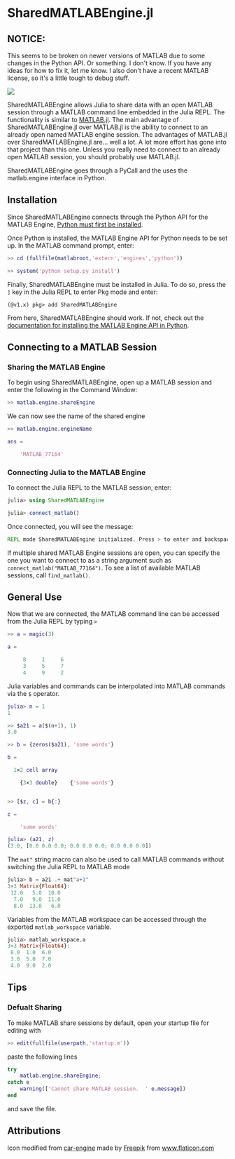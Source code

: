 # SharedMATLABEngine.jl

## NOTICE:
This seems to be broken on newer versions of MATLAB due to some changes in the Python API. Or something. I don't know. If you have any ideas for how to fix it, let me know. I also don't have a recent MATLAB license, so it's a little tough to debug stuff.

![](assets/car-engine.png)

SharedMATLABEngine allows Julia to share data with an open MATLAB session through a MATLAB command line embedded in the Julia REPL. The functionality is similar to [MATLAB.jl](https://github.com/JuliaInterop/MATLAB.jl). The main advantage of SharedMATLABEngine.jl over MATLAB.jl is the ability to connect to an already open named MATLAB engine session. The advantages of MATLAB.jl over SharedMATLABEngine.jl are... well a lot. A lot more effort has gone into that project than this one. Unless you really need to connect to an already open MATLAB session, you should probably use MATLAB.jl.

SharedMATLABEngine goes through a PyCall and the uses the matlab.engine interface in Python.

## Installation
Since SharedMATLABEngine connects through the Python API for the MATLAB Engine, [Python must first be installed](https://www.python.org/downloads/).

Once Python is installed, the MATLAB Engine API for Python needs to be set up. In the MATLAB command prompt, enter:
```matlab
>> cd (fullfile(matlabroot,'extern','engines','python'))

>> system('python setup.py install')
```

Finally, SharedMATLABEngine must be installed in Julia. To do so, press the `]` key in the Julia REPL to enter Pkg mode and enter:
```julia-repl
(@v1.x) pkg> add SharedMATLABEngine
```

From here, SharedMATLABEngine should work. If not, check out the [documentation for installing the MATLAB Engine API in Python](https://www.mathworks.com/help/matlab/matlab_external/install-the-matlab-engine-for-python.html).


## Connecting to a MATLAB Session
### Sharing the MATLAB Engine
To begin using SharedMATLABEngine, open up a MATLAB session and enter the following in the Command Window: 
```matlab
>> matlab.engine.shareEngine
```
We can now see the name of the shared engine
```matlab
>> matlab.engine.engineName

ans =

    'MATLAB_77164'
```
### Connecting Julia to the MATLAB Engine
To connect the Julia REPL to the MATLAB session, enter:
```julia
julia> using SharedMATLABEngine

julia> connect_matlab()
```
Once connected, you will see the message:
```julia
REPL mode SharedMATLABEngine initialized. Press > to enter and backspace to exit.
```
If multiple shared MATLAB Engine sessions are open, you can specify the one you want to connect to as a string argument such as `connect_matlab("MATLAB_77164")`. To see a list of available MATLAB sessions, call `find_matlab()`.


## General Use
Now that we are connected, the MATLAB command line can be accessed from the Julia REPL by typing `>`
```matlab
>> a = magic(3)

a =

     8     1     6
     3     5     7
     4     9     2
```

Julia variables and commands can be interpolated into MATLAB commands via the `$` operator.
```matlab
julia> n = 1
1

>> $a21 = a($(n+1), 1)
3.0

>> b = {zeros($a21), 'some words'}

b =

  1×2 cell array

    {3×3 double}    {'some words'}


>> [$z, c] = b{:}

c =

    'some words'

julia> (a21, z)
(3.0, [0.0 0.0 0.0; 0.0 0.0 0.0; 0.0 0.0 0.0])
```
The `mat"` string macro can also be used to call MATLAB commands without switching the Julia REPL to MATLAB mode
```julia
julia> b = a21 .+ mat"a+1"
3×3 Matrix{Float64}:
 12.0   5.0  10.0
  7.0   9.0  11.0
  8.0  13.0   6.0
```
Variables from the MATLAB workspace can be accessed through the exported `matlab_workspace` variable.
```julia
julia> matlab_workspace.a
3×3 Matrix{Float64}:
 8.0  1.0  6.0
 3.0  5.0  7.0
 4.0  9.0  2.0
```

## Tips
### Defualt Sharing
To make MATLAB share sessions by default, open your startup file for editing with
```matlab
>> edit(fullfile(userpath,'startup.m'))
```
paste the following lines
```matlab
try
    matlab.engine.shareEngine;
catch e
    warning(['Cannot share MATLAB session.  ' e.message])
end
```
and save the file.

## Attributions
<div>Icon modified from <a href="https://www.flaticon.com/free-icon/car-engine_2061956?term=engine&page=1&position=24&page=1&position=24&related_id=2061956&origin=search" title="car-engine">car-engine</a> made by <a href="https://www.freepik.com" title="Freepik">Freepik</a> from <a href="https://www.flaticon.com/" title="Flaticon">www.flaticon.com</a></div>

